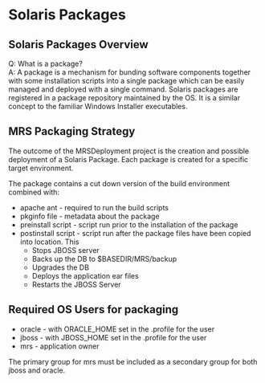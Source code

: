 # Solaris Packages

## Solaris Packages Overview

Q: What is a package?  
A: A package is a mechanism for bunding software components together
with some installation scripts into a single package which can be easily
managed and deployed with a single command. Solaris packages are
registered in a package repository maintained by the OS. It is a similar
concept to the familiar Windows Installer executables.

## MRS Packaging Strategy

The outcome of the MRSDeployment project is the creation and possible
deployment of a Solaris Package. Each package is created for a specific
target environment.

The package contains a cut down version of the build environment
combined with:

  - apache ant - required to run the build scripts
  - pkginfo file - metadata about the package
  - preinstall script - script run prior to the installation of the
    package
  - postinstall script - script run after the package files have been
    copied into location. This
      - Stops JBOSS server
      - Backs up the DB to $BASEDIR/MRS/backup
      - Upgrades the DB
      - Deploys the application ear files
      - Restarts the JBOSS Server

## Required OS Users for packaging

  - oracle - with ORACLE\_HOME set in the .profile for the user
  - jboss - with JBOSS\_HOME set in the .profile for the user
  - mrs - application owner

The primary group for mrs must be included as a secondary group for both
jboss and oracle.
